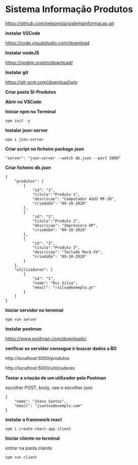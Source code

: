 # Sistema Informação Produtos

https://github.com/nelsonisla/sistemainformacao.git

**instalar VSCode**

https://code.visualstudio.com/download

**Instalar nodeJS**

https://nodejs.org/en/download/

**Instalar git**

https://git-scm.com/download/win

**Criar pasta SI-Produtos**

**Abrir no VSCode**

**Iniciar npm no Terminal**

```
npm init -y
```

**Instalar json-server**

```
npm i json-server
```

**Criar script no ficheiro package.json**

```
"server": "json-server --watch db.json --port 5000"
```

**Criar ficheiro db.json**

```
{
    "produtos": [
        {
            "id": "1",
            "titulo":"Produto 1",
            "descricao": "Computador ASUS MF-20",
            "criadoEm": "09-10-2020"
        },
        {
            "id": "2",
            "titulo":"Produto 2",
            "descricao": "Impressora HP",
            "criadoEm": "09-10-2020"
        },
        {
            "id": "3",
            "titulo":"Produto 3",
            "descricao": "Teclado Rock-FX",
            "criadoEm": "09-10-2020"
        }
    ],
    "utilizadores": [
        {
            "id": "1",
            "nome": "Rui Silva",
            "email": "rsilva@exemplo.pt"
        }
    ]
}
```

**Iniciar servidor no terminal**

```
npm run server
```

**instalar postman**

https://www.postman.com/downloads/

**verificar se servidor consegue ir buscar dados a BD**

http://localhost:5000/produtos

http://localhost:5000/utilizadores

**Testar a criação de um utilizador pelo Postman**

escolher POST, body, raw e escolher json

```
{
    "nome": "Joana Santos",
    "email": "jsantos@exemplo.com"
}
```

**instalar a framework react**

```
npm i create-react-app client
```

**Iniciar cliente no terminal**

entrar na pasta cliente

```
npm run client
```
